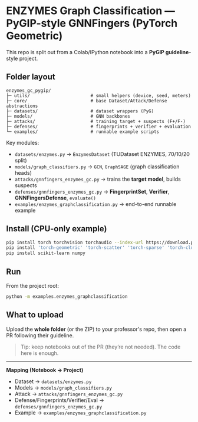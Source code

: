 
# ENZYMES Graph Classification — PyGIP-style GNNFingers (PyTorch Geometric)

This repo is split out from a Colab/IPython notebook into a **PyGIP guideline**-style project.

## Folder layout
```
enzymes_gc_pygip/
├─ utils/                       # small helpers (device, seed, meters)
├─ core/                        # base Dataset/Attack/Defense abstractions
├─ datasets/                    # dataset wrappers (PyG)
├─ models/                      # GNN backbones
├─ attacks/                     # training target + suspects (F+/F-)
├─ defenses/                    # fingerprints + verifier + evaluation
└─ examples/                    # runnable example scripts
```
Key modules:
- `datasets/enzymes.py` → `EnzymesDataset` (TUDataset ENZYMES, 70/10/20 split)
- `models/graph_classifiers.py` → `GCN`, `GraphSAGE` (graph classification heads)
- `attacks/gnnfingers_enzymes_gc.py` → trains the **target model**, builds suspects
- `defenses/gnnfingers_enzymes_gc.py` → **FingerprintSet**, **Verifier**, **GNNFingersDefense**, `evaluate()`
- `examples/enzymes_graphclassification.py` → end-to-end runnable example

## Install (CPU-only example)
```bash
pip install torch torchvision torchaudio --index-url https://download.pytorch.org/whl/cpu
pip install 'torch-geometric' 'torch-scatter' 'torch-sparse' 'torch-cluster' -f https://data.pyg.org/whl/torch-2.3.0+cpu.html
pip install scikit-learn numpy
```

## Run
From the project root:
```bash
python -m examples.enzymes_graphclassification
```

## What to upload
Upload the **whole folder** (or the ZIP) to your professor's repo, then open a PR following their guideline.

> Tip: keep notebooks out of the PR (they’re not needed). The code here is enough.

---
**Mapping (Notebook → Project)**
- Dataset → `datasets/enzymes.py`
- Models → `models/graph_classifiers.py`
- Attack → `attacks/gnnfingers_enzymes_gc.py`
- Defense/Fingerprints/Verifier/Eval → `defenses/gnnfingers_enzymes_gc.py`
- Example → `examples/enzymes_graphclassification.py`
```
